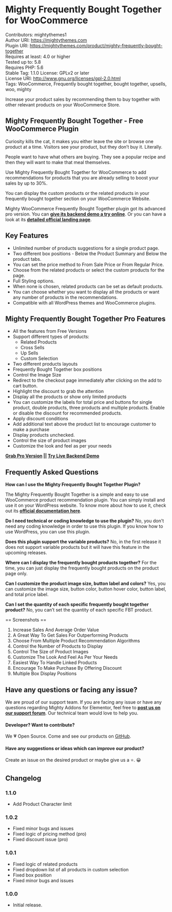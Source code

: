 # Mighty Frequently Bought Together for WooCommerce
Contributors: mightythemes1  
Author URI: https://mightythemes.com  
Plugin URI: https://mightythemes.com/product/mighty-frequently-bought-together  
Requires at least: 4.0 or higher  
Tested up to: 5.8  
Requires PHP: 5.6  
Stable Tag: 1.1.0 
License: GPLv2 or later  
License URI: http://www.gnu.org/licenses/gpl-2.0.html  
Tags: WooCommerce, Frequently bought together, bought together, upsells, woo, mighty

Increase your product sales by recommending them to buy together with other relevant products on your WooCommerce Store.

## Mighty Frequently Bought Together - Free WooCommerce Plugin

Curiosity kills the cat, it makes you either leave the site or browse one product at a time. Visitors see your product, but they don’t buy it. Literally.

People want to have what others are buying. They see a popular recipe and then they will want to make that meal themselves. 

Use Mighty Frequently Bought Together for WooCommerce to add recommendations for products that you are already selling to boost your sales by up to 30%.

You can display the custom products or the related products in your frequently bought together section on your WooCommerce Website.

Mighty WooCommerce Frequently Bought Together plugin got its advanced pro version. You can **[give its backend demo a try online](https://try.mightythemes.com/mighty-frequently-bought-together/product/hoodie-with-zipper/)**. Or you can have a look at its **[detailed official landing page](https://mightythemes.com/product/mighty-frequently-bought-together/)**.


## Key Features
* Unlimited number of products suggestions for a single product page.
* Two different box positions - Below the Product Summary and Below the product tabs.
* You can set the price method to From Sale Price or From Regular Price.
* Choose from the related products or select the custom products for the page.
* Full Styling options.
* When none is chosen, related products can be set as default products.
* You can choose whether you want to display all the products or want any number of products in the recommendations.
* Compatible with all WordPress themes and WooCommerce plugins.

## Mighty Frequently Bought Together Pro Features
* All the features from Free Versions
* Support different types of products:
    * Related Products
    * Cross Sells
    * Up Sells
    * Custom Selection
* Two different products layouts
* Frequently Bought Together box positions
* Control the Image Size
* Redirect to the checkout page immediately after clicking on the add to cart button.
* Highlight the discount to grab the attention
* Display all the products or show only limited products
* You can customize the labels for total price and buttons for single product, double products, three products and multiple products. Enable or disable the discount for recommended products.
* Apply discount conditions
* Add additional text above the product list to encourage customer to make a purchase
* Display products unchecked.
* Control the size of product images
* Customize the look and feel as per your needs

**[Grab Pro Version](https://mightythemes.com/product/mighty-frequently-bought-together) || [Try Live Backend Demo](https://try.mightythemes.com/mighty-frequently-bought-together/product/hoodie-with-zipper/)**

## Frequently Asked Questions

**How can I use the Mighty Frequently Bought Together Plugin?**

The Mighty Frequently Bought Together is a simple and easy to use WooCommerce product recommendation plugin. You can simply install and use it on your WordPress website. To know more about how to use it, check out its **[official documentation here](https://mightythemes.com/docs/docs-category/mighty-fbt/)**.

**Do I need technical or coding knowledge to use the plugin?**
No, you don't need any coding knowledge in order to use this plugin. If you know how to use WordPress, you can use this plugin.

**Does this plugin support the variable products?**
No, in the first release it does not support variable products but it will have this feature in the upcoming releases.

**Where can I display the frequently bought products together?**
For the time, you can just display the frequently bought products on the product page only.

**Can I customize the product image size, button label and colors?**
Yes, you can customize the image size, button color, button hover color, button label, and total price label.

**Can I set the quantity of each specific frequently bought together product?**
No, you can’t set the quantity of each specific FBT product.

== Screenshots ==

1. Increase Sales And Average Order Value
2. A Great Way To Get Sales For Outperforming Products
3. Choose From Multiple Product  Recommendation Algorithms
4. Control the Number of Products to Display
5. Control The Size of Product Images
6. Customize The Look And Feel As Per Your Needs
7. Easiest Way To Handle Linked Products
8. Encourage To Make Purchase By Offering Discount
9. Multiple Box Display Positions

## Have any questions or facing any issue?
We are proud of our support team. If you are facing any issue or have any questions regarding Mighty Addons for Elementor, feel free to **[post us on our support forum](https://mightythemes.com/support/c/mighty-frequently-bought-together-for-woocommerce/)**. Our technical team would love to help you. 

#### Developer? Want to contribute?

We 💗 Open Source. Come and see our products on [GitHub](https://github.com/mightythemes).

#### Have any suggestions or ideas which can improve our product?
Create an issue on the desired product or maybe give us a ⭐. 😀

## Changelog
### 1.1.0
* Add Product Character limit
### 1.0.2
* Fixed minor bugs and issues
* Fixed logic of pricing method (pro)
* Fixed discount issue (pro)
### 1.0.1
* Fixed logic of related products
* Fixed dropdown list of all products in custom selection
* Fixed box position
* Fixed minor bugs and issues
### 1.0.0
* Initial release.